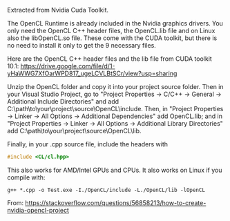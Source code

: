 Extracted from Nvidia Cuda Toolkit.

The OpenCL Runtime is already included in the Nvidia graphics drivers. You only need the OpenCL C++ header files, the OpenCL.lib file and on Linux also the libOpenCL.so file. These come with the CUDA toolkit, but there is no need to install it only to get the 9 necessary files.

Here are the OpenCL C++ header files and the lib file from CUDA toolkit 10.1: https://drive.google.com/file/d/1-yHaWWG7XfOarWPD817_ugeLCVLBtSCr/view?usp=sharing

Unzip the OpenCL folder and copy it into your project source folder. Then in your Visual Studio Project, go to "Project Properties -> C/C++ -> General -> Additional Include Directories" and add C:\path\to\your\project\source\OpenCL\include. Then, in "Project Properties -> Linker -> All Options -> Additional Dependencies" add OpenCL.lib; and in "Project Properties -> Linker -> All Options -> Additional Library Directories" add C:\path\to\your\project\source\OpenCL\lib.

Finally, in your .cpp source file, include the headers with 
```c++
#include <CL/cl.hpp>
```

This also works for AMD/Intel GPUs and CPUs. It also works on Linux if you compile with:

```
g++ *.cpp -o Test.exe -I./OpenCL/include -L./OpenCL/lib -lOpenCL
```

From: https://stackoverflow.com/questions/56858213/how-to-create-nvidia-opencl-project

